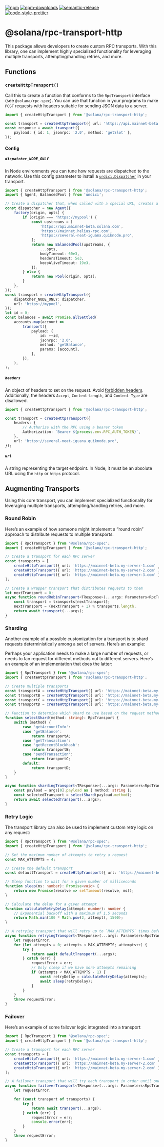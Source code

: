[![npm][npm-image]][npm-url]
[![npm-downloads][npm-downloads-image]][npm-url]
[![semantic-release][semantic-release-image]][semantic-release-url]
<br />
[![code-style-prettier][code-style-prettier-image]][code-style-prettier-url]

[code-style-prettier-image]: https://img.shields.io/badge/code_style-prettier-ff69b4.svg?style=flat-square
[code-style-prettier-url]: https://github.com/prettier/prettier
[npm-downloads-image]: https://img.shields.io/npm/dm/@solana/rpc-transport-http/experimental.svg?style=flat
[npm-image]: https://img.shields.io/npm/v/@solana/rpc-transport-http/experimental.svg?style=flat
[npm-url]: https://www.npmjs.com/package/@solana/rpc-transport-http/v/experimental
[semantic-release-image]: https://img.shields.io/badge/%20%20%F0%9F%93%A6%F0%9F%9A%80-semantic--release-e10079.svg
[semantic-release-url]: https://github.com/semantic-release/semantic-release

# @solana/rpc-transport-http

This package allows developers to create custom RPC transports. With this library, one can implement highly specialized functionality for leveraging multiple transports, attempting/handling retries, and more.

## Functions

### `createHttpTransport()`

Call this to create a function that conforms to the `RpcTransport` interface (see `@solana/rpc-spec`). You can use that function in your programs to make `POST` requests with headers suitable for sending JSON data to a server.

```ts
import { createHttpTransport } from '@solana/rpc-transport-http';

const transport = createHttpTransport({ url: 'https://api.mainnet-beta.solana.com' });
const response = await transport({
    payload: { id: 1, jsonrpc: '2.0', method: 'getSlot' },
});
```

#### Config

##### `dispatcher_NODE_ONLY`

In Node environments you can tune how requests are dispatched to the network. Use this config parameter to install a [`undici.Dispatcher`](https://undici.nodejs.org/#/docs/api/Agent) in your transport.

```ts
import { createHttpTransport } from '@solana/rpc-transport-http';
import { Agent, BalancedPool } from 'undici';

// Create a dispatcher that, when called with a special URL, creates a round-robin pool of RPCs.
const dispatcher = new Agent({
    factory(origin, opts) {
        if (origin === 'https://mypool') {
            const upstreams = [
                'https://api.mainnet-beta.solana.com',
                'https://mainnet.helius-rpc.com',
                'https://several-neat-iguana.quiknode.pro',
            ];
            return new BalancedPool(upstreams, {
                ...opts,
                bodyTimeout: 60e3,
                headersTimeout: 5e3,
                keepAliveTimeout: 19e3,
            });
        } else {
            return new Pool(origin, opts);
        }
    },
});
const transport = createHttpTransport({
    dispatcher_NODE_ONLY: dispatcher,
    url: 'https://mypool',
});
let id = 0;
const balances = await Promise.allSettled(
    accounts.map(account =>
        transport({
            payload: {
                id: ++id,
                jsonrpc: '2.0',
                method: 'getBalance',
                params: [account],
            },
        }),
    ),
);
```

##### `headers`

An object of headers to set on the request. Avoid [forbidden headers](https://developer.mozilla.org/en-US/docs/Glossary/Forbidden_header_name). Additionally, the headers `Accept`, `Content-Length`, and `Content-Type` are disallowed.

```ts
import { createHttpTransport } from '@solana/rpc-transport-http';

const transport = createHttpTransport({
    headers: {
        // Authorize with the RPC using a bearer token
        Authorization: `Bearer ${process.env.RPC_AUTH_TOKEN}`,
    },
    url: 'https://several-neat-iguana.quiknode.pro',
});
```

##### `url`

A string representing the target endpoint. In Node, it must be an absolute URL using the `http` or `https` protocol.

## Augmenting Transports

Using this core transport, you can implement specialized functionality for leveraging multiple transports, attempting/handling retries, and more.

### Round Robin

Here’s an example of how someone might implement a “round robin” approach to distribute requests to multiple transports:

```ts
import { RpcTransport } from '@solana/rpc-spec';
import { createHttpTransport } from '@solana/rpc-transport-http';

// Create a transport for each RPC server
const transports = [
    createHttpTransport({ url: 'https://mainnet-beta.my-server-1.com' }),
    createHttpTransport({ url: 'https://mainnet-beta.my-server-2.com' }),
    createHttpTransport({ url: 'https://mainnet-beta.my-server-3.com' }),
];

// Create a wrapper transport that distributes requests to them
let nextTransport = 0;
async function roundRobinTransport<TResponse>(...args: Parameters<RpcTransport>): Promise<TResponse> {
    const transport = transports[nextTransport];
    nextTransport = (nextTransport + 1) % transports.length;
    return await transport(...args);
}
```

### Sharding

Another example of a possible customization for a transport is to shard requests deterministically among a set of servers. Here’s an example:

Perhaps your application needs to make a large number of requests, or needs to fan request for different methods out to different servers. Here’s an example of an implementation that does the latter:

```ts
import { RpcTransport } from '@solana/rpc-spec';
import { createHttpTransport } from '@solana/rpc-transport-http';

// Create multiple transports
const transportA = createHttpTransport({ url: 'https://mainnet-beta.my-server-1.com' });
const transportB = createHttpTransport({ url: 'https://mainnet-beta.my-server-2.com' });
const transportC = createHttpTransport({ url: 'https://mainnet-beta.my-server-3.com' });
const transportD = createHttpTransport({ url: 'https://mainnet-beta.my-server-4.com' });

// Function to determine which shard to use based on the request method
function selectShard(method: string): RpcTransport {
    switch (method) {
        case 'getAccountInfo':
        case 'getBalance':
            return transportA;
        case 'getTransaction':
        case 'getRecentBlockhash':
            return transportB;
        case 'sendTransaction':
            return transportC;
        default:
            return transportD;
    }
}

async function shardingTransport<TResponse>(...args: Parameters<RpcTransport>): Promise<TResponse> {
    const payload = args[0].payload as { method: string };
    const selectedTransport = selectShard(payload.method);
    return await selectedTransport(...args);
}
```

### Retry Logic

The transport library can also be used to implement custom retry logic on any request:

```ts
import { RpcTransport } from '@solana/rpc-spec';
import { createHttpTransport } from '@solana/rpc-transport-http';

// Set the maximum number of attempts to retry a request
const MAX_ATTEMPTS = 4;

// Create the default transport
const defaultTransport = createHttpTransport({ url: 'https://mainnet-beta.my-server-1.com' });

// Sleep function to wait for a given number of milliseconds
function sleep(ms: number): Promise<void> {
    return new Promise(resolve => setTimeout(resolve, ms));
}

// Calculate the delay for a given attempt
function calculateRetryDelay(attempt: number): number {
    // Exponential backoff with a maximum of 1.5 seconds
    return Math.min(100 * Math.pow(2, attempt), 1500);
}

// A retrying transport that will retry up to `MAX_ATTEMPTS` times before failing
async function retryingTransport<TResponse>(...args: Parameters<RpcTransport>): Promise<TResponse> {
    let requestError;
    for (let attempts = 0; attempts < MAX_ATTEMPTS; attempts++) {
        try {
            return await defaultTransport(...args);
        } catch (err) {
            requestError = err;
            // Only sleep if we have more attempts remaining
            if (attempts < MAX_ATTEMPTS - 1) {
                const retryDelay = calculateRetryDelay(attempts);
                await sleep(retryDelay);
            }
        }
    }
    throw requestError;
}
```

### Failover

Here’s an example of some failover logic integrated into a transport:

```ts
import { RpcTransport } from '@solana/rpc-spec';
import { createHttpTransport } from '@solana/rpc-transport-http';

// Create a transport for each RPC server
const transports = [
    createHttpTransport({ url: 'https://mainnet-beta.my-server-1.com' }),
    createHttpTransport({ url: 'https://mainnet-beta.my-server-2.com' }),
    createHttpTransport({ url: 'https://mainnet-beta.my-server-2.com' }),
];

// A failover transport that will try each transport in order until one succeeds before failing
async function failoverTransport<TResponse>(...args: Parameters<RpcTransport>): Promise<TResponse> {
    let requestError;

    for (const transport of transports) {
        try {
            return await transport(...args);
        } catch (err) {
            requestError = err;
            console.error(err);
        }
    }
    throw requestError;
}
```
